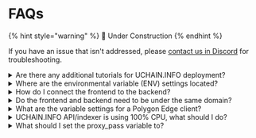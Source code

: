 # FAQs

{% hint style="warning" %}
🚧 Under Construction
{% endhint %}

If you have an issue that isn't addressed, please [contact us in Discord](https://discord.gg/uchaininfo) for troubleshooting.



<details>

<summary>Are there any additional tutorials for UCHAIN.INFO deployment?</summary>

We are currently working on more tutorials from the team. There are some user and community generated videos available here:\
\
[https://drive.google.com/drive/folders/1dH-ZxV1ShQ-cb7gObTXs3MtwSqVNJOqW ](https://drive.google.com/drive/folders/1dH-ZxV1ShQ-cb7gObTXs3MtwSqVNJOqW)

</details>

<details>

<summary>Where are the environmental variable (ENV) settings located?</summary>

* Frontend envs: [https://github.com/UdotCASH/uchain-info-frontend/blob/main/docs/ENVS.md](https://github.com/UdotCASH/uchain-info-frontend/blob/main/docs/ENVS.md)
* Backend envs: [https://github.com/UdotCASH/uchain-info//blob/master/docker-compose/envs/common-uchaininfo.env](https://github.com/UdotCASH/uchain-info//blob/master/docker-compose/envs/common-uchaininfo.env)

</details>

<details>

<summary>How do I connect the frontend to the backend?</summary>

This is done through the[ proxy setup](proxy-setup.md). Ensure you've added the `API_V2_ENABLED='true'` in your uchaininfo instance.

</details>

<details>

<summary>Do the frontend and backend need to be under the same domain?</summary>

Yes. Be sure to proxy all /api, /socket requests to the backend application and all other requests to the frontend. More info on the [proxy setup](proxy-setup.md) page.

</details>

<details>

<summary>What are the variable settings for a Polygon Edge client?</summary>

Be sure to set the following envs when setting up a Polygon Edge instance:

* `ETHEREUM_JSONRPC_VARIANT=geth`
* `INDEXER_INTERNAL_TRANSACTIONS_TRACER_TYPE=polygon_edge`

</details>

<details>

<summary>UCHAIN.INFO API/indexer is using 100% CPU, what should I do?</summary>

You should allocate more computing resources/cores to the instance.

</details>

<details>

<summary>What should I set the proxy_pass variable to?</summary>

Typically you should set to [http://youripaddress:your\_port\_number](http://youripaddress:8153/;). UCHAIN.INFO may not work if you set to [http://0.0.0.0:](http://0.0.0.0:8153/;)your\_port\_number

</details>
